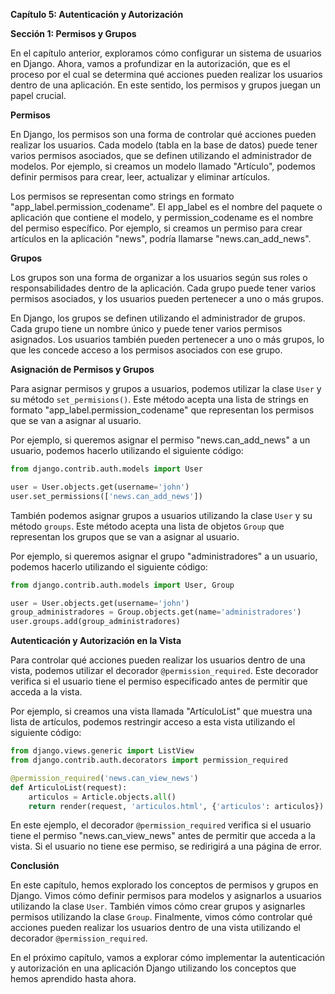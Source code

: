 **Capítulo 5: Autenticación y Autorización**

**Sección 1: Permisos y Grupos**

En el capítulo anterior, exploramos cómo configurar un sistema de usuarios en Django. Ahora, vamos a profundizar en la autorización, que es el proceso por el cual se determina qué acciones pueden realizar los usuarios dentro de una aplicación. En este sentido, los permisos y grupos juegan un papel crucial.

**Permisos**

En Django, los permisos son una forma de controlar qué acciones pueden realizar los usuarios. Cada modelo (tabla en la base de datos) puede tener varios permisos asociados, que se definen utilizando el administrador de modelos. Por ejemplo, si creamos un modelo llamado "Artículo", podemos definir permisos para crear, leer, actualizar y eliminar artículos.

Los permisos se representan como strings en formato "app_label.permission_codename". El app_label es el nombre del paquete o aplicación que contiene el modelo, y permission_codename es el nombre del permiso específico. Por ejemplo, si creamos un permiso para crear artículos en la aplicación "news", podría llamarse "news.can_add_news".

**Grupos**

Los grupos son una forma de organizar a los usuarios según sus roles o responsabilidades dentro de la aplicación. Cada grupo puede tener varios permisos asociados, y los usuarios pueden pertenecer a uno o más grupos.

En Django, los grupos se definen utilizando el administrador de grupos. Cada grupo tiene un nombre único y puede tener varios permisos asignados. Los usuarios también pueden pertenecer a uno o más grupos, lo que les concede acceso a los permisos asociados con ese grupo.

**Asignación de Permisos y Grupos**

Para asignar permisos y grupos a usuarios, podemos utilizar la clase `User` y su método `set_permisions()`. Este método acepta una lista de strings en formato "app_label.permission_codename" que representan los permisos que se van a asignar al usuario.

Por ejemplo, si queremos asignar el permiso "news.can_add_news" a un usuario, podemos hacerlo utilizando el siguiente código:
```python
from django.contrib.auth.models import User

user = User.objects.get(username='john')
user.set_permissions(['news.can_add_news'])
```
También podemos asignar grupos a usuarios utilizando la clase `User` y su método `groups`. Este método acepta una lista de objetos `Group` que representan los grupos que se van a asignar al usuario.

Por ejemplo, si queremos asignar el grupo "administradores" a un usuario, podemos hacerlo utilizando el siguiente código:
```python
from django.contrib.auth.models import User, Group

user = User.objects.get(username='john')
group_administradores = Group.objects.get(name='administradores')
user.groups.add(group_administradores)
```
**Autenticación y Autorización en la Vista**

Para controlar qué acciones pueden realizar los usuarios dentro de una vista, podemos utilizar el decorador `@permission_required`. Este decorador verifica si el usuario tiene el permiso especificado antes de permitir que acceda a la vista.

Por ejemplo, si creamos una vista llamada "ArtículoList" que muestra una lista de artículos, podemos restringir acceso a esta vista utilizando el siguiente código:
```python
from django.views.generic import ListView
from django.contrib.auth.decorators import permission_required

@permission_required('news.can_view_news')
def ArticuloList(request):
    articulos = Article.objects.all()
    return render(request, 'articulos.html', {'articulos': articulos})
```
En este ejemplo, el decorador `@permission_required` verifica si el usuario tiene el permiso "news.can_view_news" antes de permitir que acceda a la vista. Si el usuario no tiene ese permiso, se redirigirá a una página de error.

**Conclusión**

En este capítulo, hemos explorado los conceptos de permisos y grupos en Django. Vimos cómo definir permisos para modelos y asignarlos a usuarios utilizando la clase `User`. También vimos cómo crear grupos y asignarles permisos utilizando la clase `Group`. Finalmente, vimos cómo controlar qué acciones pueden realizar los usuarios dentro de una vista utilizando el decorador `@permission_required`.

En el próximo capítulo, vamos a explorar cómo implementar la autenticación y autorización en una aplicación Django utilizando los conceptos que hemos aprendido hasta ahora.